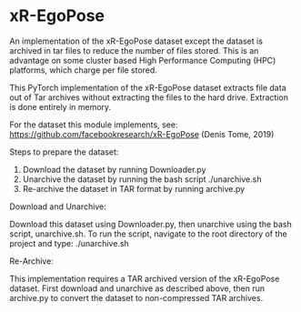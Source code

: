 # xR-EgoPose
 An implementation of the xR-EgoPose dataset except the dataset is archived in tar files to reduce the number of files stored.  This is an advantage on some cluster based High Performance Computing (HPC) platforms, which charge per file stored.
 
 This PyTorch implementation of the xR-EgoPose dataset extracts file data out of Tar archives without extracting the files to the hard drive.  Extraction is done entirely in memory.
 
 For the dataset this module implements, see: https://github.com/facebookresearch/xR-EgoPose (Denis Tome, 2019)
 
 Steps to prepare the dataset:
 
   1) Download the dataset by running Downloader.py
   2) Unarchive the dataset by running the bash script ./unarchive.sh
   3) Re-archive the dataset in TAR format by running archive.py

 Download and Unarchive:
 
   Download this dataset using Downloader.py, then unarchive using the
   bash script, unarchive.sh. To run the script, navigate to the root
   directory of the project and type: ./unarchive.sh

 Re-Archive:
 
   This implementation requires a TAR archived version of the xR-EgoPose
   dataset.  First download and unarchive as described above, then run
   archive.py to convert the dataset to non-compressed TAR archives.
